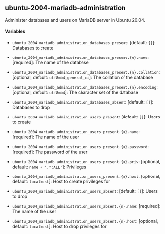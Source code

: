 ## ubuntu-2004-mariadb-administration

Administer databases and users on MariaDB server in Ubuntu 20.04.

#### Variables

* `ubuntu_2004_mariadb_administration_databases_present`: [default: `{}`]: Databases to create
* `ubuntu_2004_mariadb_administration_databases_present.{n}.name`: [required]: The name of the database
* `ubuntu_2004_mariadb_administration_databases_present.{n}.collation`: [optional, default: `utf8mb4_general_ci`]: The collation of the database
* `ubuntu_2004_mariadb_administration_databases_present.{n}.encoding`: [optional, default: `utf8mb4`]: The character set of the database

* `ubuntu_2004_mariadb_administration_databases_absent`: [default: `[]`]: Databases to drop

* `ubuntu_2004_mariadb_administration_users_present`: [default: `[]`]: Users to create
* `ubuntu_2004_mariadb_administration_users_present.{n}.name`: [required]: The name of the user
* `ubuntu_2004_mariadb_administration_users_present.{n}.password`: [required]: The password of the user
* `ubuntu_2004_mariadb_administration_users_present.{n}.priv`: [optional, default: `name + '.*:ALL'`]: Privileges
* `ubuntu_2004_mariadb_administration_users_present.{n}.host`: [optional, default: `localhost`]: Host to create privileges for

* `ubuntu_2004_mariadb_administration_users_absent`: [default: `[]`]: Users to drop
* `ubuntu_2004_mariadb_administration_users_absent.{n}.name`: [required]: The name of the user
* `ubuntu_2004_mariadb_administration_users_absent.{n}.host`: [optional, default: `localhost`]: Host to drop privileges for
